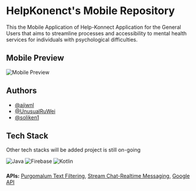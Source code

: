 # HelpKonenct's Mobile Repository

This the Mobile Application of Help-Konnect Application for the General Users that aims to streamline processes and accessibility to mental health services for individuals with psychological difficulties.

## Mobile Preview

![Mobile Preview](https://i.ibb.co/Hq3jhs0/HK-mobile-preview.jpg)
## Authors

- [@ajiwnl](https://www.github.com/ajiwnl)
- [@UnusualRuWei](https://www.github.com/UnusualRuWei)
- [@soliken1](https://www.github.com/soliken1)

## Tech Stack 
Other tech stacks will be added project is still on-going

![Java](https://img.shields.io/badge/java-%23ED8B00.svg?style=for-the-badge&logo=openjdk&logoColor=white) ![Firebase](https://img.shields.io/badge/firebase-%23039BE5.svg?style=for-the-badge&logo=firebase) ![Kotlin](https://img.shields.io/badge/kotlin-%237F52FF.svg?style=for-the-badge&logo=kotlin&logoColor=white)

###

**APIs:** [Purgomalum Text Filtering](https://www.purgomalum.com/), [Stream Chat-Realtime Messaging](https://getstream.io/chat/), [Google API](https://rapidapi.com/rphrp1985/api/google-api31)
